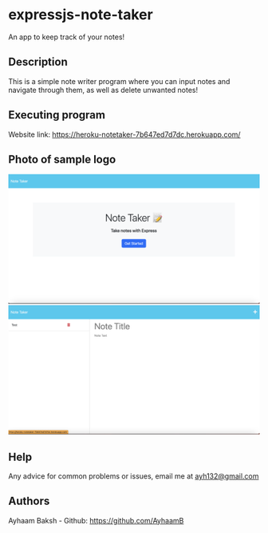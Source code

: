 # expressjs-note-taker
An app to keep track of your notes!

## Description
This is a simple note writer program where you can input notes and navigate through them, as well as delete unwanted notes!

## Executing program
Website link: https://heroku-notetaker-7b647ed7d7dc.herokuapp.com/

## Photo of sample logo
![My Image](/images/notetaker-homepage.png)
![My Image](/images/notetaker-notes-page.png)


## Help
Any advice for common problems or issues, email me at ayh132@gmail.com


## Authors
Ayhaam Baksh - Github: https://github.com/AyhaamB